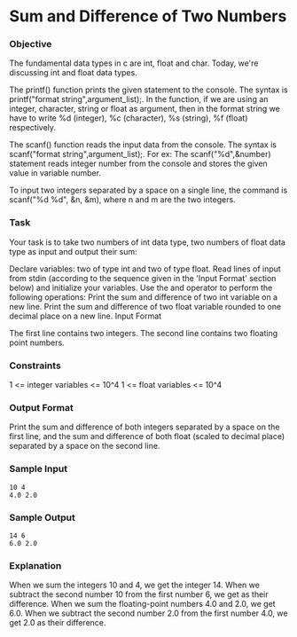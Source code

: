 # Sum and Difference of Two Numbers

### Objective

The fundamental data types in c are int, float and char. Today, we're discussing int and float data types.

The printf() function prints the given statement to the console. The syntax is printf("format string",argument_list);. In the function, if we are using an integer, character, string or float as argument, then in the format string we have to write %d (integer), %c (character), %s (string), %f (float) respectively.

The scanf() function reads the input data from the console. The syntax is scanf("format string",argument_list);. For ex: The scanf("%d",&number) statement reads integer number from the console and stores the given value in variable number.

To input two integers separated by a space on a single line, the command is scanf("%d %d", &n, &m), where n and m are the two integers.

### Task

Your task is to take two numbers of int data type, two numbers of float data type as input and output their sum:

Declare  variables: two of type int and two of type float.
Read  lines of input from stdin (according to the sequence given in the 'Input Format' section below) and initialize your  variables.
Use the  and  operator to perform the following operations:
Print the sum and difference of two int variable on a new line.
Print the sum and difference of two float variable rounded to one decimal place on a new line.
Input Format

The first line contains two integers.
The second line contains two floating point numbers.

### Constraints

1 <= integer variables <= 10^4 
1 <= float variables <= 10^4

### Output Format

Print the sum and difference of both integers separated by a space on the first line, and the sum and difference of both float (scaled to  decimal place) separated by a space on the second line.

### Sample Input
```
10 4
4.0 2.0
```

### Sample Output
```
14 6
6.0 2.0
```

### Explanation

When we sum the integers 10 and 4, we get the integer 14. When we subtract the second number 10 from the first number 6, we get  as their difference.
When we sum the floating-point numbers 4.0 and 2.0, we get 6.0. When we subtract the second number 2.0 from the first number 4.0, we get 2.0 as their difference.